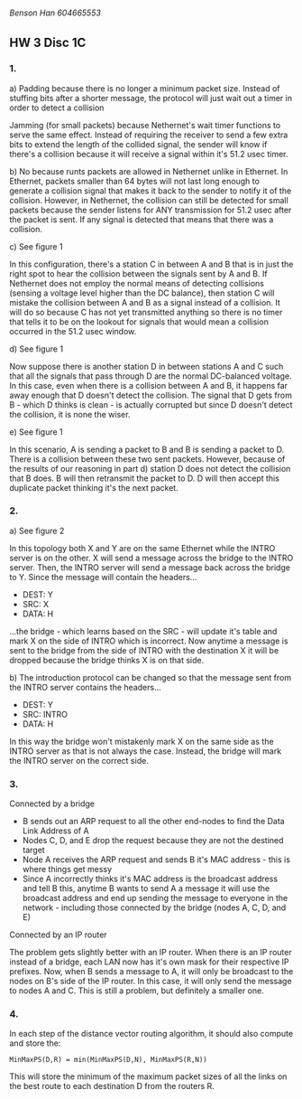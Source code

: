 ###### Benson Han 604665553 
## HW 3 Disc 1C
### 1.
a) Padding because there is no longer a minimum packet size. Instead of stuffing bits after a shorter message, the protocol will just wait out a timer in order to detect a collision
 
Jamming (for small packets) because Nethernet's wait timer functions to serve the same effect. Instead of requiring the receiver to send a few extra bits to extend the length of the collided signal, the sender will know if there's a collision because it will receive a signal within it's 51.2 usec timer.

b) No because runts packets are allowed in Nethernet unlike in Ethernet. In Ethernet, packets smaller than 64 bytes will not last long enough to generate a collision signal that makes it back to the sender to notify it of the collision. However, in Nethernet, the collision can still be detected for small packets because the sender listens for ANY transmission for 51.2 usec after the packet is sent. If any signal is detected that means that there was a collision.

c) See figure 1

In this configuration, there's a station C in between A and B that is in just the right spot to hear the collision between the signals sent by A and B. If Nethernet does not employ the normal means of detecting collisions (sensing a voltage level higher than the DC balance), then station C will mistake the collision between A and B as a signal instead of a collision. It will do so because C has not yet transmitted anything so there is no timer that tells it to be on the lookout for signals that would mean a collision occurred in the 51.2 usec window.

d) See figure 1

Now suppose there is another station D in between stations A and C such that all the signals that pass through D are the normal DC-balanced voltage. In this case, even when there is a collision between A and B, it happens far away enough that D doesn't detect the collision. The signal that D gets from B - which D thinks is clean - is actually corrupted but since D doesn't detect the collision, it is none the wiser.

e) See figure 1

In this scenario, A is sending a packet to B and B is sending a packet to D. There is a collision between these two sent packets. However, because of the results of our reasoning in part d) station D does not detect the collision that B does. B will then retransmit the packet to D. D will then accept this duplicate packet thinking it's the next packet. 
### 2.
a) See figure 2

In this topology both X and Y are on the same Ethernet while the INTRO server is on the other. X will send a message across the bridge to the INTRO server. Then, the INTRO server will send a message back across the bridge to Y. Since the message will contain the headers...
* DEST: Y
* SRC: X
* DATA: H

...the bridge - which learns based on the SRC - will update it's table and mark X on the side of INTRO which is incorrect. Now anytime a message is sent to the bridge from the side of INTRO with the destination X it will be dropped because the bridge thinks X is on that side.

b) The introduction protocol can be changed so that the message sent from the INTRO server contains the headers...
* DEST: Y
* SRC: INTRO
* DATA: H

In this way the bridge won't mistakenly mark X on the same side as the INTRO server as that is not always the case. Instead, the bridge will mark the INTRO server on the correct side.
### 3.
Connected by a bridge
* B sends out an ARP request to all the other end-nodes to find the Data Link Address of A
* Nodes C, D, and E drop the request because they are not the destined target
* Node A receives the ARP request and sends B it's MAC address - this is where things get messy
* Since A incorrectly thinks it's MAC address is the broadcast address and tell B this, anytime B wants to send A a message it will use the broadcast address and end up sending the message to everyone in the network - including those connected by the bridge (nodes A, C, D, and E)

Connected by an IP router

The problem gets slightly better with an IP router. When there is an IP router instead of a bridge, each LAN now has it's own mask for their respective IP prefixes. Now, when B sends a message to A, it will only be broadcast to the nodes on B's side of the IP router. In this case, it will only send the message to nodes A and C. This is still a problem, but definitely a smaller one.
### 4.
In each step of the distance vector routing algorithm, it should also compute and store the:
``` 
MinMaxPS(D,R) = min(MinMaxPS(D,N), MinMaxPS(R,N))
```
This will store the minimum of the maximum packet sizes of all the links on the best route to each destination D from the routers R.